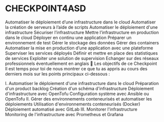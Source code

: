 # CHECKPOINT4ASD

Automatiser le déploiement d’une infrastructure dans le cloud
Automatiser la création de serveurs à l’aide de scripts
Automatiser le déploiement d'une infrastructure
Sécuriser l’infrastructure
Mettre l’infrastructure en production dans le cloud
Déployer en continu une application
Préparer un environnement de test
Gérer le stockage des données
Gérer des containers
Automatiser la mise en production d’une application avec une plateforme
Superviser les services déployés
Définir et mettre en place des statistiques de services
Exploiter une solution de supervision
Echanger sur des réseaux professionnels éventuellement en anglais
🎯 Les objectifs de ce Checkpoint
Il est temps pour toi de nous montrer ce que tu as appris au cours des derniers mois sur les points principaux ci-dessous :

I. Automatiser le déploiement d'une infrastructure dans le cloud
Préparation d'un product backlog
Création d'un schéma d'infrastructure
Déploiement d'infrastructure avec OpenTofu
Configuration système avec Ansible ou OpenTofu
II. Gérer des environnements conteneurisés et automatiser les déploiements
Utilisation d'environnements conteneurisés (Docker)
Déploiement automatisé avec GitLab
III. Monitorer l'infrastructure
Monitoring de l'infrastructure avec Prometheus et Grafana
